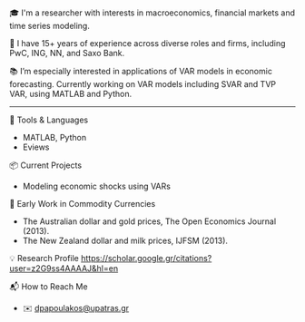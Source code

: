 
🎓 I'm a researcher with interests in macroeconomics, financial markets and time series modeling.

💼  I have 15+ years of experience across diverse roles and firms, including PwC, ING, NN, and Saxo Bank. 

📚 I’m especially interested in applications of VAR models in economic forecasting. Currently working on VAR models including SVAR and TVP VAR, using MATLAB and Python. 



---

🔧 Tools & Languages
- MATLAB, Python
- Eviews

📦 Current Projects
- Modeling economic shocks using VARs  

📢 Early Work in Commodity Currencies 
- The Australian dollar and gold prices, The Open Economics Journal (2013).
- The New Zealand dollar and milk prices, IJFSM (2013).

💡 Research Profile
https://scholar.google.gr/citations?user=z2G9ss4AAAAJ&hl=en

📬 How to Reach Me
- ✉️ dpapoulakos@upatras.gr  


